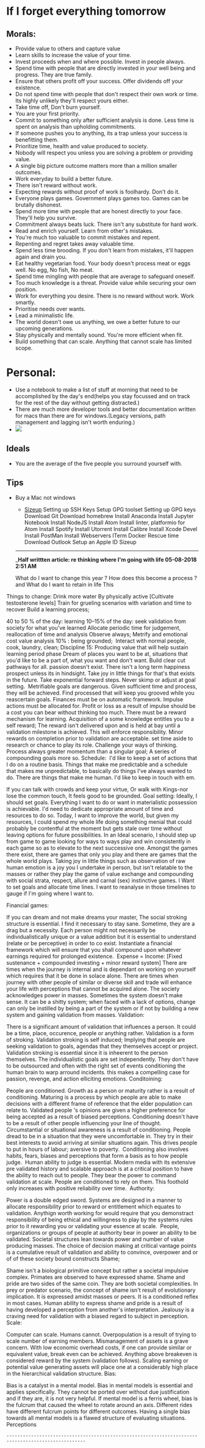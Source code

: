 # If I forget everything tomorrow

## Morals:
- Provide value to others and capture value
- Learn skills to increase the value of your time.
- Invest proceeds when and where possible. Invest in people always.
- Spend time with people that are directly invested in your well being and progress. They are true family.
- Ensure that others profit off your success. Offer dividends off your existence. 
- Do not spend time with people that don't respect their own work or time. Its highly unlikely they'll respect yours either.
- Take time off, Don't burn yourself. 
- You are your first priority.
- Commit to something only after sufficient analysis is done. Less time is spent on analysis than upholding commitments. 
- If someone pushes you to anything, its a trap unless your success is benefitting them.
- Prioritize time, health and value produced to society.
- Nobody will respect you unless you are solving a problem or providing value.
- A single big picture outcome matters more than a million smaller outcomes.
- Work everyday to build a better future.
- There isn't reward without work. 
- Expecting rewards without proof of work is foolhardy. Don't do it.
- Everyone plays games. Government plays games too. Games can be brutally dishonest.
- Spend more time with people that are honest directly to your face. They'll help you survive.
- Commitment always beats luck. There isn't any substitute for hard work.
- Read and enrich yourself. Learn from other's mistakes. 
- You're much too valuable to commit mistakes and repent.
- Repenting and regret takes away valuable time. 
- Spend less time brooding. If you don't learn from mistakes, it'll happen again and drain you.
- Eat healthy vegetarian food. Your body doesn't process meat or eggs well. No egg, No fish, No meat.
- Spend time mingling with people that are average to safeguard oneself.
- Too much knowledge is a threat. Provide value while securing your own position.
- Work for everything you desire. There is no reward without work. Work smartly.
- Prioritise needs over wants.
- Lead a minimalistic life. 
- The world doesn't owe us anything, we owe a better future to our upcoming generations.
- Stay physically and mentally sound. You're more efficient when fit.
- Build something that can scale. Anything that cannot scale has limited scope.

# Personal:
- Use a notebook to make a list of stuff at morning that need to be accomplished by the day's end(helps you stay focussed and on track for the rest of the day without getting distracted.)
- There are much more developer tools and better documentation written for macs than there are for windows.(Legacy versions, path management and lagging isn't worth enduring.)
-  ![](https://github.com/prahaladbelavadi/info/blob/master/Screen%20Shot%202018-04-16%20at%201.01.55%20PM.png)

## Ideals
- You are the average of the five people you surround yourself with.

## Tips

- Buy a Mac not windows
    - [Sizeup](http://www.irradiatedsoftware.com/sizeup/)
    Setting up SSH Keys
    Setup GPG toolset
    Setting up GPG keys
    Download Git
    Download homebrew
    Install Anaconda
    Install Jupyter Notebook
    Install NodeJS
    Install Atom
    Install linter, platformio for Atom
    Install Spotify
    Install Utorrent
    Install Calibre
    Install Xcode Devel
    Install PostMan
    Install Webservers
    ITerm
    Docker
    Rescue time
    Download Outlook
    Setup an Apple ID
    Sizeup
    
    
    
    
    
    
    ---------------------------------------------------------------------------------------------------
    
    ___Half writtten article: re thinking where I'm going with life 05-08-2018 2:51 AM__
    
    
    What do I want to change this year ? How does this become a process ? and What do I want to retain in life
This




Things to change:
Drink more water
By physically active [Cultivate testosterone levels]
Train for grueling scenarios with variation and time to recover
Build a learning process; 

40 to 50 % of the day: learning
10–15% of the day: seek validation from society for what you've learned
Allocate periodic time for judgement, reallocation of time and analysis
Observe always; Metrify and emotional cost value analysis
10% : being grounded; 
Interact with normal people, cook, laundry, clean; Discipline
15: Producing value that will help sustain learning period phase
Dream of places you want to be at, situations that you'd like to be a part of, what you want and don't want. Build clear cut pathways for all.
passion doesn't exist. There isn't a long term happiness prospect unless its in hindsight. Take joy in little things for that's that exists in the future. Take exponential forward steps. Never skimp or adjust at goal setting. 
Metrifiable goals are dangerous. Given sufficient time and process, they will be achieved. Find processed that will keep you grooved while you reascertain goals. Finances must be on automatic framework. Impulse actions must be allocated for. Profit or loss as a result of impulse should be a cost you can bear without thinking too much. There must be a reward mechanism for learning. Acquisition of a some knowledge entitles you to a self reward; The reward isn't delivered upon and is held at bay until a validation milestone is achieved.
This will enforce responsibility. Minor rewards on completion prior to validation are acceptable. set time aside to research or chance to play its role.
Challenge your ways of thinking. Process always greater momentum than a singular goal; A series of compounding goals more so.
Schedule: 
I'd like to keep a set of actions that I do on a routine basis. Things that make me predictable and a schedule that makes me unpredictable, to basically do things I've always wanted to do.
There are things that make me human. I'd like to keep in touch with em.

If you can talk with crowds and keep your virtue,
Or walk with Kings-nor lose the common touch,
It feels good to be grounded.
Goal setting:
Ideally, I should set goals. Everything I want to do or want in materialistic possession is achievable. I'd need to dedicate appropriate amount of time and resources to do so. Today, I want to improve the world, but given my resources, I could spend my whole life doing something menial that could probably be contentful at the moment but gets stale over time without leaving options for future possibilities. In an Ideal scenario, I should step up from game to game looking for ways to ways play and win consistently in each game so as to elevate to the next successive one. Amongst the games there exist, there are games that only you play and there are games that the whole world plays. Taking joy in little things such as observation of raw human emotion is a joy you I undertake in person, but isn't relatable to the masses or rather they play the game of value exchange and compounding with social strata, respect, allure and carnal (sex) instinctive games.
I Want to set goals and allocate time lines. I want to reanalyse in those timelines to gauge if I'm going where I want to.


Financial games: 

If you can dream and not make dreams your master,
The social stroking structure is essential. I find it necessary to stay sane. Sometime, they are a drag but a necessity. Each person might not necessarily be individualistically unique or a value addition but it is essential to understand (relate or be perceptive) in order to co exist.
Instantiate a financial framework which will ensure that you shall compound upon whatever earnings required for prolonged existence. 
Expense = Income: [Fixed sustenance + compounded investing + minor reward system]
There are times when the journey is internal and is dependant on working on yourself which requires that it be done in solace alone. There are times when journey with other people of similar or diverse skill and trade will enhance your life with perceptions that cannot be acquired alone. The society acknowledges power in masses. Sometimes the system doesn't make sense. It can be a shitty system; when faced with a lack of options, change can only be instilled by being a part of the system or if not by building a new system and gaining validation from masses.
Validation:

There is a significant amount of validation that influences a person. It could be a time, place, occurence, people or anything rather. Validation is a form of stroking. Validation stroking is self induced; Implying that people are seeking validation to goals, agendas that they themselves accept or project. Validation stroking is essential since it is inheerent to the person themselves. The individualistic goals are set independently. They don't have to be outsourced and often with the right set of events conditioning the human brain to warp arround incidents. this makes a compelling case for passion, revenge, and action elliciting emotions.
Conditoining: 

People are conditioned. Growth as a person or maturity rather is a result of conditioning. Maturing is a process by which people are able to make decisions with a different frame of reference that the elder population can relate to. Validated people 's opinions are given a higher preference for being accepted as a result of biased perceptions.
Conditioning doesn't have to be a result of other people influencing your line of thought. Circumstantial or situational awareness is a result of conditioning. People dread to be in a situation that they were uncomfortable in. They try in their best interests to avoid arriving at similar situations again. This drives people to put in hours of labour; aversive to poverty. 
Conditioning also involves habits, fears, biases and perceptions that form a basis as to how people judge. 
Human ability to judge is essential. Modern media with its extensive pre validated history and scalable approach is at a critical position to have the ability to reach out to people. They bear the power to command validation at scale. People are conditioned to rely on them. This foothold only increases with positive reliability over time. 
Authority:

Power is a double edged sword. Systems are designed in a manner to allocate responsibility prior to reward or entitlement which equates to validation. Anythign worth working for would require that you demonstract responsibility of being ethical and willingness to play by the systems rules prior to it rewarding you or validating your essence at scale. 
People, organizations or groups of people at authority bear in power an ability to be validated. Societal structures lean towards power and number of value producing masses. The choice of decision making at critical vantage points is a cumulative result of validation and ability to convince, overpower and or of of these society bound constructs
Shame;

Shame isn't a biological primitive concept but rather a societal impulsive complex. Primates are observed to have expressed shame. Shame and pride are two sides of the same coin. They are both societal complexities.
In prey or predator scenario, the concept of shame isn't result of evolutionary implication. It is expressed amidst masses or peers. It is a conditioned reflex in most cases. Human ability to express shame and pride is a result of having developed a perception from another's interpretation. Jealousy is a craving need for validation with a biased regard to subject in perception.
Scale:

Computer can scale. Humans cannot. Overpopulation is a result of trying to scale number of earning members. Mismanagement of assets is a grave concern. With low economic overhead costs, if one can provide similar or equivalent value, break even can be achieved. Anything above breakeven is considered reward by the system (validation follows). Scaling earning or potential value generating assets will place one at a considerably high place in the hierarchical validation structure.
Bias:

Bias is a catalyst in a mental model. Bias in mental models is essential and applies specifically. They cannot be ported over without due justification and if they are, it is not very helpful. If mental model is a ferris wheel, bias is the fulcrum that caused the wheel to rotate around an axis. Different rides have different fulcrum points for different outcomes. Having a single bias towards all mental models is a flawed structure of evaluating situations. 
Perceptions
    
    ---------------------------------------------------------------------------------------------------
